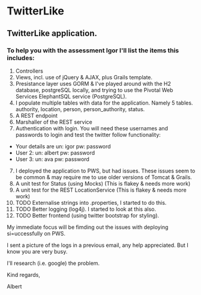 # TwitterLike
## TwitterLike application.

### To help you with the assessment Igor I'll list the items this includes:

1.  Controllers
2.  Views, incl. use of jQuery & AJAX, plus Grails template.
3.  Presistance layer uses GORM & I've played around with the H2 database, postgreSQL locally, and trying to use the Pivotal Web Services ElephantSQL service (PostgreSQL).
4.  I populate multiple tables with data for the application. Namely 5 tables. authority, location, person, person_authority, status.
4.  A REST endpoint
5.  Marshaller of the REST service
6.  Authentication with login. You will need these usernames and passwords to login and test the twitter follow functionality:
  - Your details are un: igor pw: password
  - User 2: un: albert pw: password
  - User 3: un: ava pw: password
7.  I deployed the application to PWS, but had issues. These issues seem to be common & may require me to use older versions of Tomcat & Grails.
8.  A unit test for Status (using Mocks) (This is flakey & needs more work)
9.  A unit test for the REST LocationService (This is flakey & needs more work)
10.  TODO Externalise strings into .properties, I started to do this.
11.  TODO Better logging (log4j). I started to look at this also.
12.  TODO Better frontend (using twitter bootstrap for styling).

My immediate focus will be fimding out the issues with deploying si=uccessfully on PWS.

I sent a picture of the logs in a previous email, any help appreciated. But I know you are very busy.

I'll research (i.e. google) the problem.

Kind regards,

Albert
